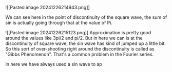 ![[Pasted image 20241226214943.png]]

We can see here in the point of discontinuity of the square wave, the sum of sin is actually going through that at the value of Pi.

![[Pasted image 20241226215123.png]]
Approximation is pretty good around the values like 3pi/2 and pi/2. But in here we can is at the discontinuity of square wave, the sin wave has kind of jumped up a little bit. So  this sort of over-shooting right around the discontinuity is called as "Gibbs Phenomenon".
That's a common problem in the Fourier series.

In here we have always used a sin wave to ap